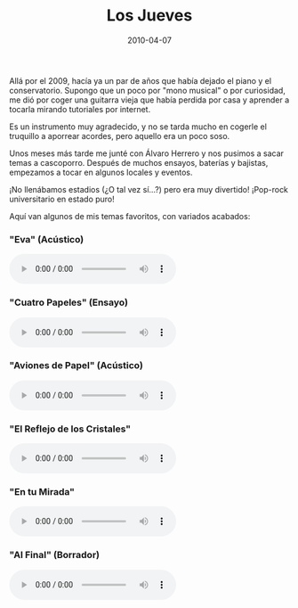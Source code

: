 ﻿---
layout: post
title: Los Jueves
date: 2010-04-07
description: Oh pero... ¡No parece tu voz!
img: assets/img/cover/losjueves.jpg
video: hb9xMIGiMbI
tags: [Cosas]
words: 1 minuto
status: published
---

Allá por el 2009, hacía ya un par de años que había dejado el piano y el conservatorio. Supongo que un poco por "mono musical" o por curiosidad, me dió por coger una guitarra vieja que había perdida por casa y aprender a tocarla mirando tutoriales por internet.

Es un instrumento muy agradecido, y no se tarda mucho en cogerle el truquillo a aporrear acordes, pero aquello era un poco soso.

Unos meses más tarde me junté con Álvaro Herrero y nos pusimos a sacar temas a cascoporro. Después de muchos ensayos, baterías y bajistas, empezamos a tocar en algunos locales y eventos.

¡No llenábamos estadios (¿O tal vez sí...?) pero era muy divertido!
¡Pop-rock universitario en estado puro! 

Aquí van algunos de mis temas favoritos, con variados acabados:

<h3>"Eva" (Acústico)</h3>
<audio id="player2" controls>
    <source src="/assets/audio/Eva-AC.mp3" type="audio/mp3" />
</audio>

<h3>"Cuatro Papeles" (Ensayo)</h3>
<audio id="player1" controls>
    <source src="/assets/audio/CuatroPapeles.mp3" type="audio/mp3" />
</audio>

<h3>"Aviones de Papel" (Acústico)</h3>
<audio id="player3" controls>
    <source src="/assets/audio/AvionesDePapel-AC.mp3" type="audio/mp3" />
</audio>

<h3>"El Reflejo de los Cristales"</h3>
<audio id="player4" controls>
    <source src="/assets/audio/ElReflejoDeLosCristales.mp3" type="audio/mp3" />
</audio>

<h3>"En tu Mirada"</h3>
<audio id="player5" controls>
    <source src="/assets/audio/EnTuMirada.mp3" type="audio/mp3" />
</audio>

<h3>"Al Final" (Borrador)</h3>
<audio id="player6" controls>
    <source src="/assets/audio/AlFinal-AC.mp3" type="audio/mp3" />
</audio>